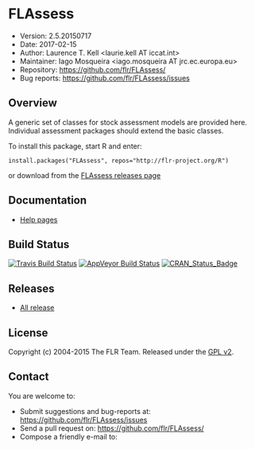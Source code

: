 
# FLAssess
- Version: 2.5.20150717
- Date: 2017-02-15
- Author: Laurence T. Kell <laurie.kell AT iccat.int>
- Maintainer: Iago Mosqueira <iago.mosqueira AT jrc.ec.europa.eu>
- Repository: <https://github.com/flr/FLAssess/>
- Bug reports: <https://github.com/flr/FLAssess/issues>

## Overview
A generic set of classes for stock assessment models are provided here. Individual assessment packages should extend the basic classes.

To install this package, start R and enter:

	install.packages("FLAssess", repos="http://flr-project.org/R")

or download from the [FLAssess releases page](https://github.com/flr/FLAssess/releases/latest)

## Documentation
- [Help pages](http://flr-project.org/FLAssess)

## Build Status
[![Travis Build Status](https://travis-ci.org/flr/FLAssess.svg?branch=master)](https://travis-ci.org/flr/FLAssess)
[![AppVeyor Build Status](https://ci.appveyor.com/api/projects/status/github/flr/FLAssess?branch=master&svg=true)](https://ci.appveyor.com/project/flr/FLAssess)
[![CRAN_Status_Badge](http://www.r-pkg.org/badges/version/FLAssess)](https://cran.r-project.org/package=FLAssess)

## Releases
- [All release](https://github.com/flr/FLAssess/releases/)

## License
Copyright (c) 2004-2015 The FLR Team. Released under the [GPL v2](http://www.gnu.org/licenses/gpl-2.0.html).

## Contact
You are welcome to:

- Submit suggestions and bug-reports at: <https://github.com/flr/FLAssess/issues>
- Send a pull request on: <https://github.com/flr/FLAssess/>
- Compose a friendly e-mail to: <flrteam AT flr-project.org>
